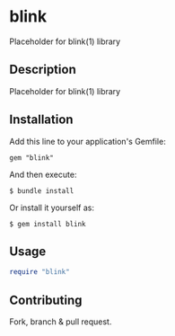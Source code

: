 # blink

Placeholder for blink(1) library

## Description

Placeholder for blink(1) library

## Installation

Add this line to your application's Gemfile:

    gem "blink"

And then execute:

    $ bundle install

Or install it yourself as:

    $ gem install blink

## Usage

```ruby
require "blink"
```

## Contributing

Fork, branch & pull request.
